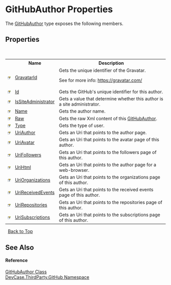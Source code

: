 # GitHubAuthor Properties
 

The <a href="T_DevCase_ThirdParty_GitHub_GitHubAuthor">GitHubAuthor</a> type exposes the following members.


## Properties
&nbsp;<table><tr><th></th><th>Name</th><th>Description</th></tr><tr><td>![Public property](media/pubproperty.gif "Public property")</td><td><a href="P_DevCase_ThirdParty_GitHub_GitHubAuthor_GravatarId">GravatarId</a></td><td>
Gets the unique identifier of the Gravatar. 

 See for more info: <a href="https://gravatar.com/" target="_blank">https://gravatar.com/</a></td></tr><tr><td>![Public property](media/pubproperty.gif "Public property")</td><td><a href="P_DevCase_ThirdParty_GitHub_GitHubAuthor_Id">Id</a></td><td>
Gets the GitHub's unique identifier for this author.</td></tr><tr><td>![Public property](media/pubproperty.gif "Public property")</td><td><a href="P_DevCase_ThirdParty_GitHub_GitHubAuthor_IsSiteAdministrator">IsSiteAdministrator</a></td><td>
Gets a value that determine whether this author is a site administrator.</td></tr><tr><td>![Public property](media/pubproperty.gif "Public property")</td><td><a href="P_DevCase_ThirdParty_GitHub_GitHubAuthor_Name">Name</a></td><td>
Gets the author name.</td></tr><tr><td>![Public property](media/pubproperty.gif "Public property")</td><td><a href="P_DevCase_ThirdParty_GitHub_GitHubAuthor_Raw">Raw</a></td><td>
Gets the raw Xml content of this <a href="T_DevCase_ThirdParty_GitHub_GitHubAuthor">GitHubAuthor</a>.</td></tr><tr><td>![Public property](media/pubproperty.gif "Public property")</td><td><a href="P_DevCase_ThirdParty_GitHub_GitHubAuthor_Type">Type</a></td><td>
Gets the type of user.</td></tr><tr><td>![Public property](media/pubproperty.gif "Public property")</td><td><a href="P_DevCase_ThirdParty_GitHub_GitHubAuthor_UriAuthor">UriAuthor</a></td><td>
Gets an Uri that points to the author page.</td></tr><tr><td>![Public property](media/pubproperty.gif "Public property")</td><td><a href="P_DevCase_ThirdParty_GitHub_GitHubAuthor_UriAvatar">UriAvatar</a></td><td>
Gets an Uri that points to the avatar page of this author.</td></tr><tr><td>![Public property](media/pubproperty.gif "Public property")</td><td><a href="P_DevCase_ThirdParty_GitHub_GitHubAuthor_UriFollowers">UriFollowers</a></td><td>
Gets an Uri that points to the followers page of this author.</td></tr><tr><td>![Public property](media/pubproperty.gif "Public property")</td><td><a href="P_DevCase_ThirdParty_GitHub_GitHubAuthor_UriHtml">UriHtml</a></td><td>
Gets an Uri that points to the author page for a web-browser.</td></tr><tr><td>![Public property](media/pubproperty.gif "Public property")</td><td><a href="P_DevCase_ThirdParty_GitHub_GitHubAuthor_UriOrganizations">UriOrganizations</a></td><td>
Gets an Uri that points to the organizations page of this author.</td></tr><tr><td>![Public property](media/pubproperty.gif "Public property")</td><td><a href="P_DevCase_ThirdParty_GitHub_GitHubAuthor_UriReceivedEvents">UriReceivedEvents</a></td><td>
Gets an Uri that points to the received events page of this author.</td></tr><tr><td>![Public property](media/pubproperty.gif "Public property")</td><td><a href="P_DevCase_ThirdParty_GitHub_GitHubAuthor_UriRepositories">UriRepositories</a></td><td>
Gets an Uri that points to the repositories page of this author.</td></tr><tr><td>![Public property](media/pubproperty.gif "Public property")</td><td><a href="P_DevCase_ThirdParty_GitHub_GitHubAuthor_UriSubscriptions">UriSubscriptions</a></td><td>
Gets an Uri that points to the subscriptions page of this author.</td></tr></table>&nbsp;
<a href="#githubauthor-properties">Back to Top</a>

## See Also


#### Reference
<a href="T_DevCase_ThirdParty_GitHub_GitHubAuthor">GitHubAuthor Class</a><br /><a href="N_DevCase_ThirdParty_GitHub">DevCase.ThirdParty.GitHub Namespace</a><br />